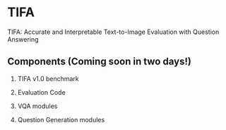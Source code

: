 # TIFA
TIFA: Accurate and Interpretable Text-to-Image Evaluation with Question Answering

## Components (Coming soon in two days!)

1. TIFA v1.0 benchmark

2. Evaluation Code

3. VQA modules

4. Question Generation modules
